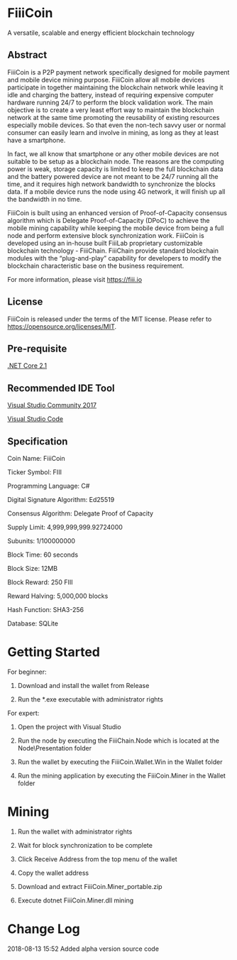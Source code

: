 # FiiiCoin

A versatile, scalable and energy efficient blockchain technology

## Abstract

FiiiCoin is a P2P payment network specifically designed for mobile payment and mobile device mining purpose. FiiiCoin allow all mobile devices participate in together maintaining the blockchain network while leaving it idle and charging the battery, instead of requiring expensive computer hardware running 24/7 to perform the block validation work. The main objective is to create a very least effort way to maintain the blockchain network at the same time promoting the reusability of existing resources especially mobile devices. So that even the non-tech savvy user or normal consumer can easily learn and involve in mining, as long as they at least have a smartphone.

In fact, we all know that smartphone or any other mobile devices are not suitable to be setup as a blockchain node. The reasons are the computing power is weak, storage capacity is limited to keep the full blockchain data and the battery powered device are not meant to be 24/7 running all the time, and it requires high network bandwidth to synchronize the blocks data. If a mobile device runs the node using 4G network, it will finish up all the bandwidth in no time.

FiiiCoin is built using an enhanced version of Proof-of-Capacity consensus algorithm which is Delegate Proof-of-Capacity (DPoC) to achieve the mobile mining capability while keeping the mobile device from being a full node and perform extensive block synchronization work. FiiiCoin is developed using an in-house built FiiiLab proprietary customizable blockchain technology - FiiiChain. FiiiChain provide standard blockchain modules with the “plug-and-play” capability for developers to modify the blockchain characteristic base on the business requirement.

For more information, please visit https://fiii.io

## License

FiiiCoin is released under the terms of the MIT license. Please refer to https://opensource.org/licenses/MIT.

## Pre-requisite

[.NET Core 2.1](https://www.microsoft.com/net/download/dotnet-core/2.1)

## Recommended IDE Tool

[Visual Studio Community 2017](https://visualstudio.microsoft.com/)

[Visual Studio Code](https://visualstudio.microsoft.com/)

## Specification

Coin Name: FiiiCoin

Ticker Symbol: FIII

Programming Language: C#

Digital Signature Algorithm: Ed25519

Consensus Algorithm: Delegate Proof of Capacity

Supply Limit: 4,999,999,999.92724000

Subunits: 1/100000000

Block Time: 60 seconds

Block Size: 12MB

Block Reward: 250 FIII

Reward Halving: 5,000,000 blocks

Hash Function: SHA3-256

Database: SQLite

# Getting Started

For beginner:

1. Download and install the wallet from Release

2. Run the *.exe executable with administrator rights

For expert:

1. Open the project with Visual Studio

2. Run the node by executing the FiiiChain.Node which is located at the Node\Presentation folder

3. Run the wallet by executing the FiiiCoin.Wallet.Win in the Wallet folder

4. Run the mining application by executing the FiiiCoin.Miner in the Wallet folder

# Mining

1. Run the wallet with administrator rights

2. Wait for block synchronization to be complete

3. Click Receive Address from the top menu of the wallet

4. Copy the wallet address

5. Download and extract FiiiCoin.Miner_portable.zip

6. Execute dotnet FiiiCoin.Miner.dll mining <Worker> <Wallet Address>

# Change Log

2018-08-13 15:52          Added alpha version source code